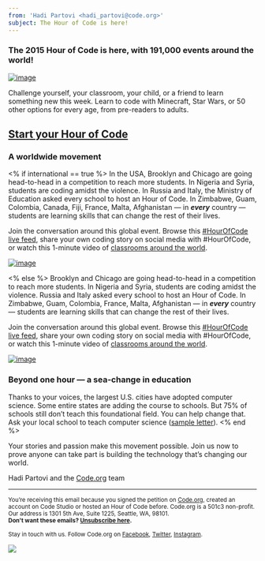 ```yaml
---
from: 'Hadi Partovi <hadi_partovi@code.org>'
subject: The Hour of Code is here!
---
```


### The 2015 Hour of Code is here, with 191,000 events around the world!

[![image](https://code.org/images/email/fit-400/hocmap2015.png)](https://hourofcode.com/)

Challenge yourself, your classroom, your child, or a friend to learn something new this week. Learn to code with Minecraft, Star Wars, or 50 other options for every age, from pre-readers to adults.

## [Start your Hour of Code](https://code.org/learn)

### A worldwide movement
<% if international == true %>
In the USA, Brooklyn and Chicago are going head-to-head in a competition to reach more students. In Nigeria and Syria, students are coding amidst the violence. In Russia and Italy, the Ministry of Education asked every school to host an Hour of Code. In Zimbabwe, Guam, Colombia, Canada, Fiji, France, Malta, Afghanistan — in ***every*** country — students are learning skills that can change the rest of their lives.

Join the conversation around this global event. Browse this [#HourOfCode live feed](https://twitter.com/hashtag/HourOfCode), share your own coding story on social media with #HourOfCode, or watch this 1-minute video of [classrooms around the world](https://www.youtube.com/watch?v=pNiECaVMStY).

[![image](https://code.org/images/email/fit-350/hocvideothumbnail2015.png)](https://youtu.be/pNiECaVMStY)

<% else %>
Brooklyn and Chicago are going head-to-head in a competition to reach more students. In Nigeria and Syria, students are coding amidst the violence. Russia and Italy asked every school to host an Hour of Code. In Zimbabwe, Guam, Colombia, France, Malta, Afghanistan — in ***every*** country — students are learning skills that can change the rest of their lives.

Join the conversation around this global event. Browse this [#HourOfCode live feed](https://twitter.com/hashtag/HourOfCode), share your own coding story on social media with #HourOfCode, or watch this 1-minute video of [classrooms around the world](https://www.youtube.com/watch?v=pNiECaVMStY).

[![image](https://code.org/images/email/fit-350/hocvideothumbnail2015.png)](https://youtu.be/pNiECaVMStY)

### Beyond one hour — a sea-change in education
Thanks to your voices, the largest U.S. cities have adopted computer science. Some entire states are adding the course to schools. But 75% of schools still don’t teach this foundational field. You can help change that. Ask your local school to teach computer science ([sample letter](https://code.org/promote/letter)).
<% end %>

Your stories and passion make this movement possible. Join us now to prove anyone can take part is building the technology that’s changing our world.

Hadi Partovi and the [Code.org](https://code.org) team


<hr>

<small>You’re receiving this email because you signed the petition on <a href="https://Code.org/">Code.org</a>, created an account on Code Studio or hosted an Hour of Code before. Code.org is a 501c3 non-profit. Our address is 1301 5th Ave, Suite 1225, Seattle, WA, 98101.</small> <br />
<small><strong>Don't want these emails? [Unsubscribe here](<%= unsubscribe_link %>).</strong></small>
<p><small>Stay in touch with us. Follow Code.org on
<a href="https://www.facebook.com/Code.org">Facebook</a>, <a href="https://twitter.com/codeorg">Twitter</a>, <a href="https://instagram.com/codeorg">Instagram</a>.
</small></p>

![](<%= tracking_pixel %>)